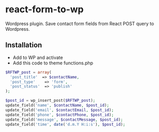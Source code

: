 # react-form-to-wp

Wordpress plugin. Save contact form fields from React POST query to Wordpress.

## Installation

- Add to WP and activate
- Add this code to theme functions.php

```php
$RFTWP_post = array(
  'post_title'  => $contactName,
  'post_type'    => 'form',
  'post_status'  => 'publish'
);

$post_id = wp_insert_post($RFTWP_post);
update_field('name', $contactName, $post_id);
update_field('email', $contactEmail, $post_id);
update_field('phone', $contactPhone, $post_id);
update_field('message', $contactMessage, $post_id);
update_field('time', date('d.m.Y H:i:s'), $post_id);
```
